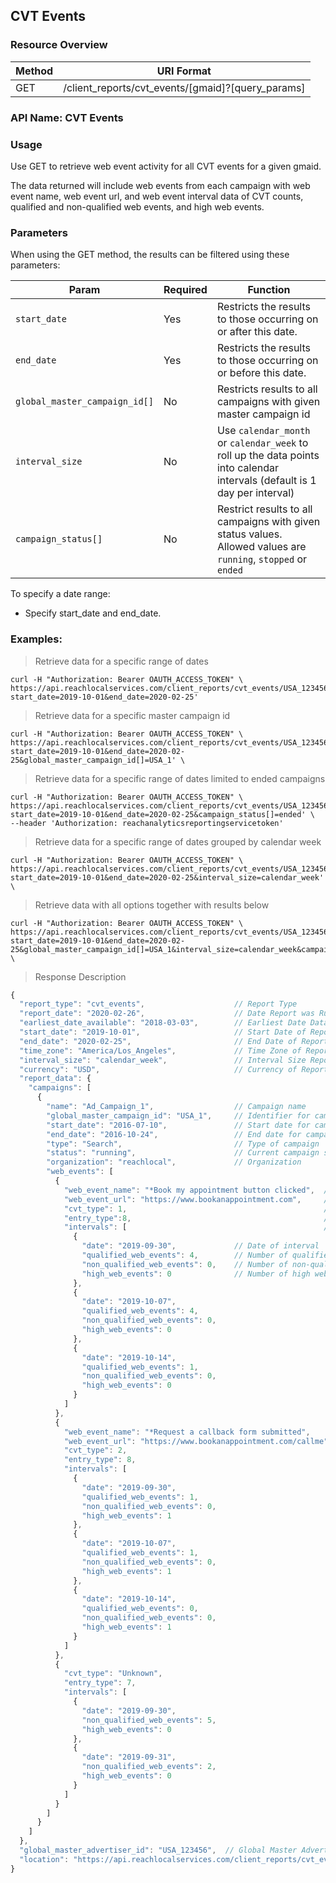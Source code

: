 ## CVT Events

### Resource Overview


| Method | URI Format |
|---|---|
| GET | /client_reports/cvt_events/[gmaid]?[query_params]|

### API Name: CVT Events
### Usage
Use GET to retrieve web event activity for all CVT events for a given gmaid.

The data returned will include web events from each campaign with web event name, web event url, and web event interval data of CVT counts, qualified and non-qualified web events, and high web events.

### Parameters

When using the GET method, the results can be filtered using these parameters:

| Param | Required | Function |
|---|---|---|
|`start_date`|Yes|Restricts the results to those occurring on or after this date.|
|`end_date`|Yes|Restricts the results to those occurring on or before this date.|
|`global_master_campaign_id[]`|No|Restricts results to all campaigns with given master campaign id|
|`interval_size`|No|Use `calendar_month` or `calendar_week` to roll up the data points into calendar intervals (default is 1 day per interval)|
|`campaign_status[]`|No|Restrict results to all campaigns with given status values.  Allowed values are `running`, `stopped` or `ended`|


To specify a date range:

   - Specify start_date and end_date.

### Examples:

> Retrieve data for a specific range of dates

```
curl -H "Authorization: Bearer OAUTH_ACCESS_TOKEN" \
https://api.reachlocalservices.com/client_reports/cvt_events/USA_123456?start_date=2019-10-01&end_date=2020-02-25'
```

> Retrieve data for a specific master campaign id

```
curl -H "Authorization: Bearer OAUTH_ACCESS_TOKEN" \
https://api.reachlocalservices.com/client_reports/cvt_events/USA_123456?start_date=2019-10-01&end_date=2020-02-25&global_master_campaign_id[]=USA_1' \
```

> Retrieve data for a specific range of dates limited to ended campaigns

```
curl -H "Authorization: Bearer OAUTH_ACCESS_TOKEN" \
https://api.reachlocalservices.com/client_reports/cvt_events/USA_123456?start_date=2019-10-01&end_date=2020-02-25&campaign_status[]=ended' \
--header 'Authorization: reachanalyticsreportingservicetoken'
```

> Retrieve data for a specific range of dates grouped by calendar week

```
curl -H "Authorization: Bearer OAUTH_ACCESS_TOKEN" \
https://api.reachlocalservices.com/client_reports/cvt_events/USA_123456?start_date=2019-10-01&end_date=2020-02-25&interval_size=calendar_week' \
```

> Retrieve data with all options together with results below

```
curl -H "Authorization: Bearer OAUTH_ACCESS_TOKEN" \
https://api.reachlocalservices.com/client_reports/cvt_events/USA_123456?start_date=2019-10-01&end_date=2020-02-25&global_master_campaign_id[]=USA_1&interval_size=calendar_week&campaign_status[]=running' \
```

> Response Description

```javascript
{
  "report_type": "cvt_events",                    // Report Type
  "report_date": "2020-02-26",                    // Date Report was Run
  "earliest_date_available": "2018-03-03",        // Earliest Date Data is Available
  "start_date": "2019-10-01",                     // Start Date of Report
  "end_date": "2020-02-25",                       // End Date of Report
  "time_zone": "America/Los_Angeles",             // Time Zone of Report
  "interval_size": "calendar_week",               // Interval Size Report is Broken Into
  "currency": "USD",                              // Currency of Report
  "report_data": {
    "campaigns": [
      {
        "name": "Ad_Campaign_1",                  // Campaign name
        "global_master_campaign_id": "USA_1",     // Identifier for campaign
        "start_date": "2016-07-10",               // Start date for campaign
        "end_date": "2016-10-24",                 // End date for campaign
        "type": "Search",                         // Type of campaign
        "status": "running",                      // Current campaign status
        "organization": "reachlocal",             // Organization
        "web_events": [
          {
            "web_event_name": "*Book my appointment button clicked",  // Name of web event
            "web_event_url": "https://www.bookanappointment.com",     // Web event url
            "cvt_type": 1,                                            // CVT Type
            "entry_type":8,                                           // Entry Type
            "intervals": [                                            // Array of intervals
              {
                "date": "2019-09-30",             // Date of interval
                "qualified_web_events": 4,        // Number of qualified web events
                "non_qualified_web_events": 0,    // Number of non-qualified web events
                "high_web_events": 0              // Number of high web events
              },
              {
                "date": "2019-10-07",
                "qualified_web_events": 4,
                "non_qualified_web_events": 0,
                "high_web_events": 0
              },
              {
                "date": "2019-10-14",
                "qualified_web_events": 1,
                "non_qualified_web_events": 0,
                "high_web_events": 0
              }
            ]
          },
          {
            "web_event_name": "*Request a callback form submitted",
            "web_event_url": "https://www.bookanappointment.com/callme",
            "cvt_type": 2,
            "entry_type": 8,
            "intervals": [
              {
                "date": "2019-09-30",
                "qualified_web_events": 1,
                "non_qualified_web_events": 0,
                "high_web_events": 1
              },
              {
                "date": "2019-10-07",
                "qualified_web_events": 1,
                "non_qualified_web_events": 0,
                "high_web_events": 1
              },
              {
                "date": "2019-10-14",
                "qualified_web_events": 0,
                "non_qualified_web_events": 0,
                "high_web_events": 1
              }
            ]
          },
          {
            "cvt_type": "Unknown",
            "entry_type": 7,
            "intervals": [
              {
                "date": "2019-09-30",
                "non_qualified_web_events": 5,
                "high_web_events": 0
              },
              {
                "date": "2019-09-31",
                "non_qualified_web_events": 2,
                "high_web_events": 0
              }
            ]
          }
        ]
      }
    ]
  },
  "global_master_advertiser_id": "USA_123456",  // Global Master Advertiser ID
  "location": "https://api.reachlocalservices.com/client_reports/cvt_events/USA_190076?campaign_status%5B%5D=running&end_date=2020-02-25&global_master_campaign_id%5B%5D=USA_2772377&interval_size=calendar_week&start_date=2019-10-01"
}
```
